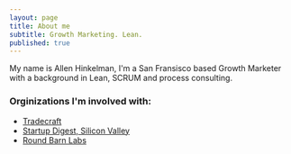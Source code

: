 ```yaml
---
layout: page
title: About me
subtitle: Growth Marketing. Lean.
published: true
---
```





My name is Allen Hinkelman, I'm a San Fransisco based Growth Marketer with a background in Lean, SCRUM and process consulting.

### Orginizations I'm involved with:
- [Tradecraft](tradecrafted.com)
- [Startup Digest, Silicon Valley](https://www.startupdigest.com/digests/silicon-valley)
- [Round Barn Labs](http://www.roundbarnlabs.com/)
